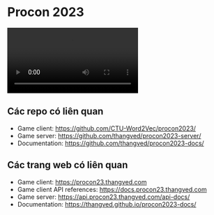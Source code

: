# Procon 2023

<video autoplay loop controls>
    <source src="./demo.webm" />
</video>

## Các repo có liên quan

- Game client: https://github.com/CTU-Word2Vec/procon2023/
- Game server: https://github.com/thangved/procon2023-server/
- Documentation: https://github.com/thangved/procon2023-docs/

## Các trang web có liên quan

- Game client: https://procon23.thangved.com
- Game client API references: https://docs.procon23.thangved.com
- Game server: https://api.procon23.thangved.com/api-docs/
- Documentation: https://thangved.github.io/procon2023-docs/
